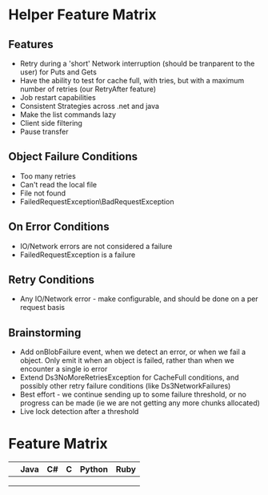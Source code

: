 Helper Feature Matrix
======================

## Features

* Retry during a 'short' Network interruption (should be tranparent to the user) for Puts and Gets
* Have the ability to test for cache full, with tries, but with a maximum number of retries (our RetryAfter feature)
* Job restart capabilities
* Consistent Strategies across .net and java
* Make the list commands lazy
* Client side filtering
* Pause transfer

## Object Failure Conditions
* Too many retries
* Can't read the local file
* File not found
* FailedRequestException\BadRequestException

## On Error Conditions
* IO/Network errors are not considered a failure
* FailedRequestException is a failure

## Retry Conditions
* Any IO/Network error - make configurable, and should be done on a per request basis

## Brainstorming
* Add onBlobFailure event, when we detect an error, or when we fail a object.  Only emit it when an object is failed, rather than when we encounter a single io error
* Extend Ds3NoMoreRetriesException for CacheFull conditions, and possibly other retry failure conditions (like Ds3NetworkFailures)
* Best effort - we continue sending up to some failure threshold, or no progress can be made (ie we are not getting any more chunks allocated)
* Live lock detection after a threshold

Feature Matrix
========
|                                  |    Java     | C# | C | Python | Ruby |
|----------------------------------|:-----------:|:--:|:-:|:------:|:----:|
|                  |            |    |   |        |      |
|                             |             |    |   |        |      |
|                             |             |    |   |        |      |
